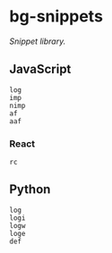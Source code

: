 # bg-snippets

_Snippet library._

## JavaScript

`log`  
`imp`  
`nimp`  
`af`  
`aaf`

### React

`rc`

## Python

`log`  
`logi`  
`logw`  
`loge`  
`def`

